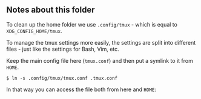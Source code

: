 ## Notes about this folder

To clean up the home folder we use `.config/tmux` - which is equal to
`XDG_CONFIG_HOME/tmux`.

To manage the tmux settings more easily, the settings are split into
different files - just like the settings for Bash, Vim, etc.

Keep the main config file here (`tmux.conf`) and then put a symlink to it from `HOME`.

```
$ ln -s .config/tmux/tmux.conf .tmux.conf
```

In that way you can access the file both from here and `HOME`:

